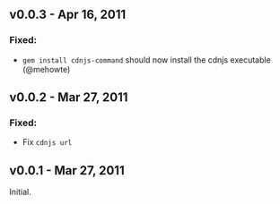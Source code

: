 v0.0.3 - Apr 16, 2011
---------------------

### Fixed:
  * `gem install cdnjs-command` should now install the cdnjs executable
    (@mehowte)

v0.0.2 - Mar 27, 2011
---------------------

### Fixed:
  * Fix `cdnjs url`

v0.0.1 - Mar 27, 2011
---------------------

Initial.
